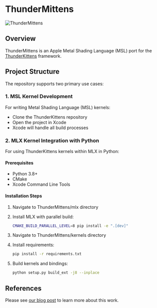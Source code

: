 # ThunderMittens
![ThunderMittens](https://github.com/user-attachments/assets/f539ee38-e4fa-4908-ac8a-3c1b0eb999bd)

## Overview

ThunderMittens is an Apple Metal Shading Language (MSL) port for the [ThunderKittens](github.com/HazyResearch/ThunderKittens/) framework.

## Project Structure

The repository supports two primary use cases:

### 1. MSL Kernel Development

For writing Metal Shading Language (MSL) kernels:
- Clone the ThunderKittens repository
- Open the project in Xcode
- Xcode will handle all build processes

### 2. MLX Kernel Integration with Python

For using ThunderKittens kernels within MLX in Python:

#### Prerequisites
- Python 3.8+
- CMake
- Xcode Command Line Tools

#### Installation Steps

1. Navigate to ThunderMittens/mlx directory
2. Install MLX with parallel build:
   ```bash
   CMAKE_BUILD_PARALLEL_LEVEL=8 pip install -e ".[dev]"
   ```

3. Navigate to ThunderMittens/kernels directory
4. Install requirements:
   ```bash
   pip install -r requirements.txt
   ```

5. Build kernels and bindings:
   ```bash
   python setup.py build_ext -j8 --inplace
   ```

## References

Please see [our blog post](https://hazyresearch.stanford.edu/blog/2024-11-28-tk-mlx) to learn more about this work. 



